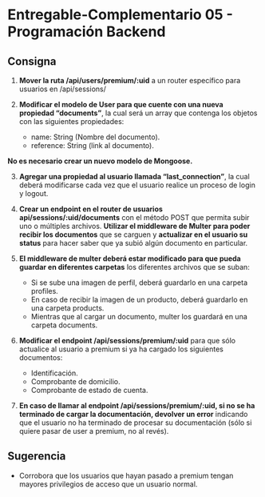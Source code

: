 # Entregable-Complementario 05 - Programación Backend

## Consigna

1. **Mover la ruta /api/users/premium/:uid** a un router específico para usuarios en /api/sessions/

2. **Modificar el modelo de User para que cuente con una nueva propiedad “documents”**, la cual será un array que contenga los objetos con las siguientes propiedades:

   -  name: String (Nombre del documento).
   -  reference: String (link al documento).

**No es necesario crear un nuevo modelo de Mongoose.**

3. **Agregar una propiedad al usuario llamada “last_connection”**, la cual deberá modificarse cada vez que el usuario realice un proceso de login y logout.

4. **Crear un endpoint en el router de usuarios api/sessions/:uid/documents** con el método POST que permita subir uno o múltiples archivos. **Utilizar el middleware de Multer para poder recibir los documentos** que se carguen y **actualizar en el usuario su status** para hacer saber que ya subió algún documento en particular.

5. **El middleware de multer deberá estar modificado para que pueda guardar en diferentes carpetas** los diferentes archivos que se suban:

   -  Si se sube una imagen de perfil, deberá guardarlo en una carpeta profiles.
   -  En caso de recibir la imagen de un producto, deberá guardarlo en una carpeta products.
   -  Mientras que al cargar un documento, multer los guardará en una carpeta documents.

6. **Modificar el endpoint /api/sessions/premium/:uid** para que sólo actualice al usuario a premium si ya ha cargado los siguientes documentos:

   -  Identificación.
   -  Comprobante de domicilio.
   -  Comprobante de estado de cuenta.

7. **En caso de llamar al endpoint /api/sessions/premium/:uid, si no se ha terminado de cargar la documentación, devolver un error** indicando que el usuario no ha terminado de procesar su documentación (sólo si quiere pasar de user a premium, no al revés).

## Sugerencia

-  Corrobora que los usuarios que hayan pasado a premium tengan mayores privilegios de acceso que un usuario normal.

